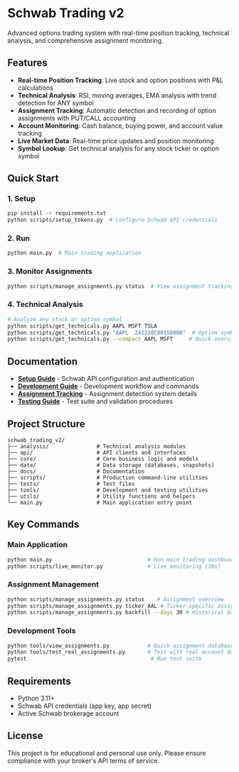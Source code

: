 # Schwab Trading v2

Advanced options trading system with real-time position tracking, technical analysis, and comprehensive assignment monitoring.

## Features

- **Real-time Position Tracking**: Live stock and option positions with P&L calculations
- **Technical Analysis**: RSI, moving averages, EMA analysis with trend detection for ANY symbol
- **Assignment Tracking**: Automatic detection and recording of option assignments with PUT/CALL accounting
- **Account Monitoring**: Cash balance, buying power, and account value tracking
- **Live Market Data**: Real-time price updates and position monitoring
- **Symbol Lookup**: Get technical analysis for any stock ticker or option symbol

## Quick Start

### 1. Setup
```bash
pip install -r requirements.txt
python scripts/setup_tokens.py  # Configure Schwab API credentials
```

### 2. Run
```bash
python main.py  # Main trading application
```

### 3. Monitor Assignments
```bash
python scripts/manage_assignments.py status  # View assignment tracking
```

### 4. Technical Analysis
```bash
# Analyze any stock or option symbol
python scripts/get_technicals.py AAPL MSFT TSLA
python scripts/get_technicals.py "AAPL  241220C00150000"  # Option symbol
python scripts/get_technicals.py --compact AAPL MSFT     # Quick overview
```

## Documentation

- **[Setup Guide](docs/SCHWAB_SETUP.md)** - Schwab API configuration and authentication
- **[Development Guide](docs/DEVELOPMENT.md)** - Development workflow and commands  
- **[Assignment Tracking](docs/ASSIGNMENT_TRACKING.md)** - Assignment detection system details
- **[Testing Guide](docs/TESTING.md)** - Test suite and validation procedures

## Project Structure

```
schwab_trading_v2/
├── analysis/               # Technical analysis modules
├── api/                    # API clients and interfaces  
├── core/                   # Core business logic and models
├── data/                   # Data storage (databases, snapshots)
├── docs/                   # Documentation
├── scripts/                # Production command-line utilities
├── tests/                  # Test files
├── tools/                  # Development and testing utilities
├── utils/                  # Utility functions and helpers
└── main.py                 # Main application entry point
```

## Key Commands

### Main Application
```bash
python main.py                              # Run main trading dashboard
python scripts/live_monitor.py              # Live monitoring (30s)
```

### Assignment Management  
```bash
python scripts/manage_assignments.py status    # Assignment overview
python scripts/manage_assignments.py ticker AAL # Ticker-specific assignments
python scripts/manage_assignments.py backfill --days 30 # Historical backfill
```

### Development Tools
```bash
python tools/view_assignments.py            # Quick assignment database view
python tools/test_real_assignments.py       # Test with real account data
pytest                                       # Run test suite
```

## Requirements

- Python 3.11+
- Schwab API credentials (app key, app secret)
- Active Schwab brokerage account

## License

This project is for educational and personal use only. Please ensure compliance with your broker's API terms of service.